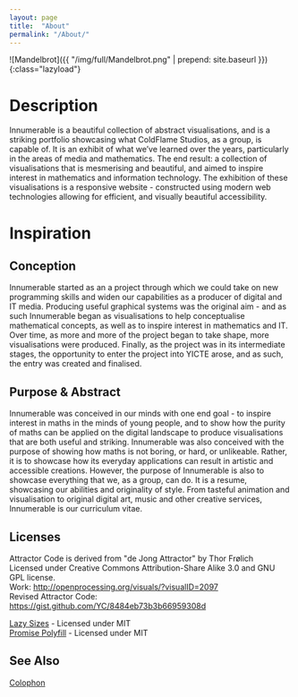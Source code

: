```yaml
---
layout: page
title:  "About"
permalink: "/About/"
---
```

![Mandelbrot]({{ "/img/full/Mandelbrot.png" | prepend: site.baseurl }}){:class="lazyload"}

Description
===========
Innumerable is a beautiful collection of abstract visualisations, and is a striking portfolio showcasing what ColdFlame Studios, as a group, is capable of. It is an exhibit of what we’ve learned over the years, particularly in the areas of media and mathematics. The end result: a collection of visualisations that is mesmerising and beautiful, and aimed to inspire interest in mathematics and information technology. 
The exhibition of these visualisations is a responsive website - constructed using modern web technologies allowing for efficient, and visually beautiful accessibility. 

Inspiration
===========

Conception
----------
Innumerable started as an a project through which we could take on new programming skills and widen our capabilities as a producer of digital and IT media. Producing useful graphical systems was the original aim - and as such Innumerable began as visualisations to help conceptualise mathematical concepts, as well as to inspire interest in mathematics and IT. Over time, as more and more of the project began to take shape, more visualisations were produced. Finally, as the project was in its intermediate stages, the opportunity to enter the project into YICTE arose, and as such, the entry was created and finalised. 

Purpose & Abstract
----------

Innumerable was conceived in our minds with one end goal - to inspire interest in maths in the minds of young people, and to show how the purity of maths can be applied on the digital landscape to produce visualisations that are both useful and striking. 
Innumerable was also conceived with the purpose of showing how maths is not boring, or hard, or unlikeable. Rather, it is to showcase how its everyday applications can result in artistic and accessible creations. 
However, the purpose of Innumerable is also to showcase everything that we, as a group, can do. It is a resume, showcasing our abilities and originality of style. From tasteful animation and visualisation to original digital art, music and other creative services, Innumerable is our curriculum vitae. 

Licenses
---------
Attractor Code is derived from "de Jong Attractor" by Thor Frølich  
Licensed under Creative Commons Attribution-Share Alike 3.0 and GNU GPL license.  
Work: http://openprocessing.org/visuals/?visualID=2097  
Revised Attractor Code: https://gist.github.com/YC/8484eb73b3b66959308d  

[Lazy Sizes](https://github.com/aFarkas/lazysizes) - Licensed under MIT   
[Promise Polyfill](https://github.com/taylorhakes/promise-polyfill) - Licensed under MIT  

See Also
---------
[Colophon](Colophon)